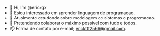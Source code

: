 - 👋 Hi, I’m @erickgx
- 👀 Estou interessado em aprender linguagem de programacao.
- 🌱 Atualmente estudando sobre modelagem de sistemas e programacao.
- 💞️ Pretendendo colaborar o máximo possível com tudo e todos.
- 📫 Forma de contato por e-mail; erickttt2566@gmail.com.

<!---
erickgx/erickgx is a ✨ special ✨ repository because its `README.md` (this file) appears on your GitHub profile.
You can click the Preview link to take a look at your changes.
--->
